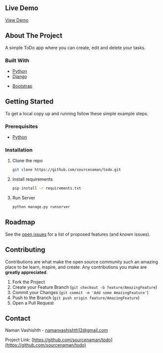 <!-- LIVE DEMO -->

## Live Demo

[View Demo](https://whispering-savannah-71527.herokuapp.com)

<!-- ABOUT THE PROJECT -->

## About The Project

A simple ToDo app where you can create, edit and delete your tasks.

### Built With

- [Python](https://www.python.org/)
- [Django](https://www.djangoproject.com/)

* [Bootstrap](https://getbootstrap.com/)

<!-- GETTING STARTED -->

## Getting Started

To get a local copy up and running follow these simple example steps.

### Prerequisites

- [Python](https://www.python.org/)

### Installation

1. Clone the repo
   ```sh
   git clone https://github.com/sourcenaman/todo.git
   ```
2. Install requirements
   ```sh
   pip install -r requirements.txt
   ```
3. Run Server
   ```sh
   python manage.py runserver
   ```

<!-- ROADMAP -->

## Roadmap

See the [open issues](https://github.com/sourcenaman/todo) for a list of proposed features (and known issues).

<!-- CONTRIBUTING -->

## Contributing

Contributions are what make the open source community such an amazing place to be learn, inspire, and create. Any contributions you make are **greatly appreciated**.

1. Fork the Project
2. Create your Feature Branch (`git checkout -b feature/AmazingFeature`)
3. Commit your Changes (`git commit -m 'Add some AmazingFeature'`)
4. Push to the Branch (`git push origin feature/AmazingFeature`)
5. Open a Pull Request

<!-- CONTACT -->

## Contact

Naman Vashishth - namanvashishth12@gmail.com

Project Link: [https://github.com/sourcenaman/todo](https://github.com/sourcenaman/todo)
